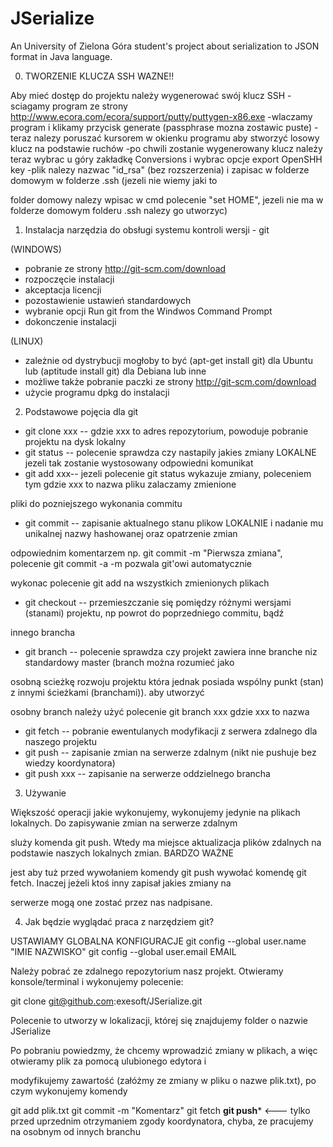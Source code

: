 JSerialize
==========

An University of Zielona Góra student's project about serialization to JSON format in Java language.

0) TWORZENIE KLUCZA SSH WAZNE!!

Aby mieć dostęp do projektu należy wygenerować swój klucz SSH
-sciagamy program ze strony http://www.ecora.com/ecora/support/putty/puttygen-x86.exe
-wlaczamy program i klikamy przycisk generate (passphrase mozna zostawic puste)
-teraz nalezy poruszać kursorem w okienku programu aby stworzyć losowy klucz na podstawie ruchów
-po chwili zostanie wygenerowany klucz należy teraz wybrac u góry zakładkę Conversions i wybrac opcje export OpenSHH key
-plik nalezy nazwac "id_rsa" (bez rozszerzenia) i zapisac w folderze domowym w folderze .ssh (jezeli nie wiemy jaki to 

folder domowy nalezy wpisac w cmd polecenie "set HOME", jezeli nie ma w folderze domowym folderu .ssh nalezy go utworzyc)


1) Instalacja narzędzia do obsługi systemu kontroli wersji - git

(WINDOWS)
- pobranie ze strony http://git-scm.com/download
- rozpoczęcie instalacji
- akceptacja licencji
- pozostawienie ustawień standardowych
- wybranie opcji Run git from the Windwos Command Prompt
- dokonczenie instalacji

(LINUX)
- zależnie od dystrybucji mogłoby to być (apt-get install git) dla Ubuntu lub (aptitude install git) dla Debiana lub inne
- możliwe także pobranie paczki ze strony http://git-scm.com/download
- użycie programu dpkg do instalacji


2) Podstawowe pojęcia dla git

- git clone xxx -- gdzie xxx to adres repozytorium, powoduje pobranie projektu na dysk lokalny
- git status -- polecenie sprawdza czy nastapily jakies zmiany LOKALNE jezeli tak zostanie wystosowany odpowiedni komunikat
- git add xxx-- jezeli polecenie git status wykazuje zmiany, poleceniem tym gdzie xxx to nazwa pliku zalaczamy zmienione 

pliki do pozniejszego wykonania commitu
- git commit -- zapisanie aktualnego stanu plikow LOKALNIE i nadanie mu unikalnej nazwy hashowanej oraz opatrzenie zmian 

odpowiednim komentarzem np. git commit -m "Pierwsza zmiana", polecenie git commit -a -m pozwala git'owi automatycznie 

wykonac polecenie git add na wszystkich zmienionych plikach
- git checkout -- przemieszczanie się pomiędzy różnymi wersjami (stanami) projektu, np powrot do poprzedniego commitu, bądź 

innego brancha
- git branch -- polecenie sprawdza czy projekt zawiera inne branche niz standardowy master (branch można rozumieć jako 

osobną scieżkę rozwoju projektu która jednak posiada wspólny punkt (stan) z innymi ścieżkami (branchami)). aby utworzyć 

osobny branch należy użyć polecenie git branch xxx gdzie xxx to nazwa
- git fetch -- pobranie ewentulanych modyfikacji z serwera zdalnego dla naszego projektu
- git push -- zapisanie zmian na serwerze zdalnym (nikt nie pushuje bez wiedzy koordynatora)
- git push xxx -- zapisanie na serwerze oddzielnego brancha

3) Używanie

Większość operacji jakie wykonujemy, wykonujemy jedynie na plikach lokalnych. Do zapisywanie zmian na serwerze zdalnym 

sluży komenda git push. Wtedy ma miejsce aktualizacja plików zdalnych na podstawie naszych lokalnych zmian. BARDZO WAŻNE 

jest aby tuż przed wywołaniem komendy git push wywołać komendę git fetch. Inaczej jeżeli ktoś inny zapisał jakies zmiany na 

serwerze mogą one zostać przez nas nadpisane.

4) Jak będzie wyglądać praca z narzędziem git?

USTAWIAMY GLOBALNA KONFIGURACJE
 git config --global user.name "IMIE NAZWISKO"
 git config --global user.email EMAIL

Należy pobrać ze zdalnego repozytorium nasz projekt. Otwieramy konsole/terminal i wykonujemy polecenie:

git clone git@github.com:exesoft/JSerialize.git

Polecenie to utworzy w lokalizacji, której się znajdujemy folder o nazwie JSerialize

Po pobraniu powiedzmy, że chcemy wprowadzić zmiany w plikach, a więc otwieramy plik za pomocą ulubionego edytora i 

modyfikujemy zawartość (załóżmy ze zmiany w pliku o nazwe plik.txt), po czym wykonujemy komendy

git add plik.txt
git commit -m "Komentarz"
git fetch
****git push***** <--- tylko przed uprzednim otrzymaniem zgody koordynatora, chyba, ze pracujemy na osobnym od innych 
branchu








